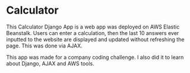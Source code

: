 # Calculator
This Calculator Django App is a web app was deployed on AWS Elastic Beanstalk.
Users can enter a calculation, then the last 10 answers ever inputted to the website
are displayed and updated without refreshing the page. This was done via AJAX. 

This app was made for a company coding challenge. I also did it to learn about Django,
AJAX and AWS tools. 
